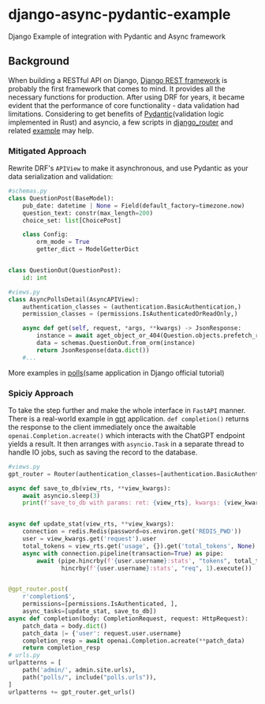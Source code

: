 # django-async-pydantic-example
Django Example of integration with Pydantic and Async framework

## Background
When building a RESTful API on Django, [Django REST framework](https://www.django-rest-framework.org/) is probably the first framework that comes to mind. It provides all the necessary functions for production. After using DRF for years, it became evident that the performance of core functionality - data validation had limitations. Considering to get benefits of [Pydantic](https://docs.pydantic.dev/latest/)(validation logic implemented in Rust) and asyncio, a few scripts in [django_router]() and related [example]() may help.

### Mitigated Approach
Rewrite DRF's `APIView` to make it asynchronous, and use Pydantic as your data serialization and validation:
```python
#schemas.py
class QuestionPost(BaseModel):
    pub_date: datetime | None = Field(default_factory=timezone.now)
    question_text: constr(max_length=200)
    choice_set: list[ChoicePost]

    class Config:
        orm_mode = True
        getter_dict = ModelGetterDict


class QuestionOut(QuestionPost):
    id: int

#views.py
class AsyncPollsDetail(AsyncAPIView):
    authentication_classes = (authentication.BasicAuthentication,)
    permission_classes = (permissions.IsAuthenticatedOrReadOnly,)

    async def get(self, request, *args, **kwargs) -> JsonResponse:
        instance = await aget_object_or_404(Question.objects.prefetch_related('choice_set',), pk=kwargs['pk'])
        data = schemas.QuestionOut.from_orm(instance)
        return JsonResponse(data.dict())
    #...
```
More examples in [polls]()(same application in Django official tutorial) 
### Spiciy Approach
To take the step further and make the whole interface in `FastAPI` manner. There is a real-world example in [gpt]() application. `def completion()` returns the response to the client immediately once the awaitable `openai.Completion.acreate()` which interacts with the ChatGPT endpoint yields a result. It then arranges with `asyncio.Task` in a separate thread to handle IO jobs, such as saving the record to the database. 
```python
#views.py
gpt_router = Router(authentication_classes=[authentication.BasicAuthentication, ])

async def save_to_db(view_rts, **view_kwargs):
    await asyncio.sleep(3)
    print(f'save_to_db with params: ret: {view_rts}, kwargs: {view_kwargs}')


async def update_stat(view_rts, **view_kwargs):
    connection = redis.Redis(password=os.environ.get('REDIS_PWD'))
    user = view_kwargs.get('request').user
    total_tokens = view_rts.get('usage', {}).get('total_tokens', None)
    async with connection.pipeline(transaction=True) as pipe:
        await (pipe.hincrby(f'{user.username}:stats', "tokens", total_tokens).
               hincrby(f'{user.username}:stats', "req", 1).execute())


@gpt_router.post(
    r'completion$',
    permissions=[permissions.IsAuthenticated, ],
    async_tasks=[update_stat, save_to_db])
async def completion(body: CompletionRequest, request: HttpRequest):
    patch_data = body.dict()
    patch_data |= {'user': request.user.username}
    completion_resp = await openai.Completion.acreate(**patch_data)
    return completion_resp
# urls.py
urlpatterns = [
    path('admin/', admin.site.urls),
    path("polls/", include("polls.urls")),
]
urlpatterns += gpt_router.get_urls()
```